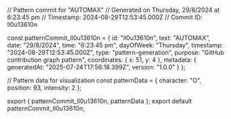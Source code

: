 // Pattern commit for "AUTOMAX"
// Generated on Thursday, 29/8/2024 at 6:23:45 pm
// Timestamp: 2024-08-29T12:53:45.000Z
// Commit ID: ll0u13610n

const patternCommit_ll0u13610n = {
  id: "ll0u13610n",
  text: "AUTOMAX",
  date: "29/8/2024",
  time: "6:23:45 pm",
  dayOfWeek: "Thursday",
  timestamp: "2024-08-29T12:53:45.000Z",
  type: "pattern-generation",
  purpose: "GitHub contribution graph pattern",
  coordinates: {
    x: 51,
    y: 4
  },
  metadata: {
    generatedAt: "2025-07-24T17:56:18.399Z",
    version: "1.0.0"
  }
};

// Pattern data for visualization
const patternData = {
  character: "O",
  position: 93,
  intensity: 2
};

export { patternCommit_ll0u13610n, patternData };
export default patternCommit_ll0u13610n;
